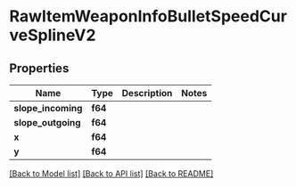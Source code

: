 # RawItemWeaponInfoBulletSpeedCurveSplineV2

## Properties

Name | Type | Description | Notes
------------ | ------------- | ------------- | -------------
**slope_incoming** | **f64** |  | 
**slope_outgoing** | **f64** |  | 
**x** | **f64** |  | 
**y** | **f64** |  | 

[[Back to Model list]](../README.md#documentation-for-models) [[Back to API list]](../README.md#documentation-for-api-endpoints) [[Back to README]](../README.md)


